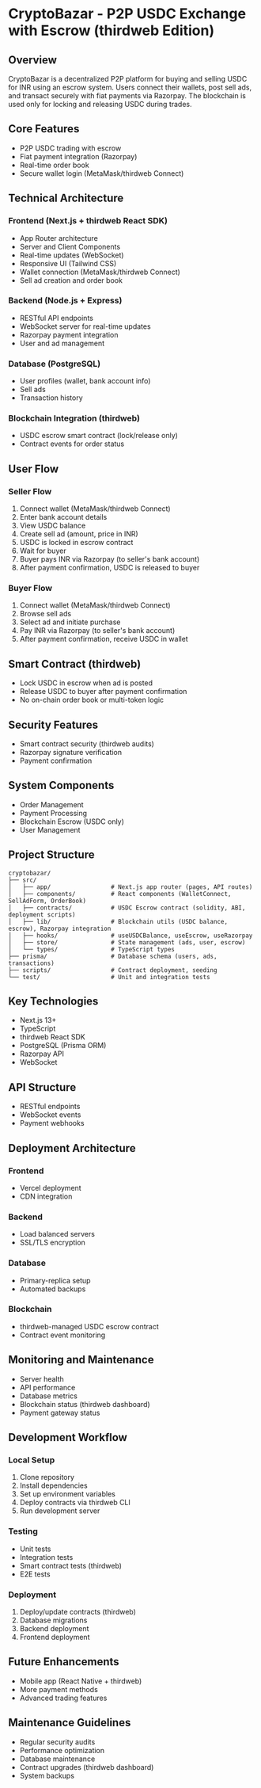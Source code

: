 # CryptoBazar - P2P USDC Exchange with Escrow (thirdweb Edition)

## Overview
CryptoBazar is a decentralized P2P platform for buying and selling USDC for INR using an escrow system. Users connect their wallets, post sell ads, and transact securely with fiat payments via Razorpay. The blockchain is used only for locking and releasing USDC during trades.

## Core Features
- P2P USDC trading with escrow
- Fiat payment integration (Razorpay)
- Real-time order book
- Secure wallet login (MetaMask/thirdweb Connect)

## Technical Architecture

### Frontend (Next.js + thirdweb React SDK)
- App Router architecture
- Server and Client Components
- Real-time updates (WebSocket)
- Responsive UI (Tailwind CSS)
- Wallet connection (MetaMask/thirdweb Connect)
- Sell ad creation and order book

### Backend (Node.js + Express)
- RESTful API endpoints
- WebSocket server for real-time updates
- Razorpay payment integration
- User and ad management

### Database (PostgreSQL)
- User profiles (wallet, bank account info)
- Sell ads
- Transaction history

### Blockchain Integration (thirdweb)
- USDC escrow smart contract (lock/release only)
- Contract events for order status

## User Flow

### Seller Flow
1. Connect wallet (MetaMask/thirdweb Connect)
2. Enter bank account details
3. View USDC balance
4. Create sell ad (amount, price in INR)
5. USDC is locked in escrow contract
6. Wait for buyer
7. Buyer pays INR via Razorpay (to seller's bank account)
8. After payment confirmation, USDC is released to buyer

### Buyer Flow
1. Connect wallet (MetaMask/thirdweb Connect)
2. Browse sell ads
3. Select ad and initiate purchase
4. Pay INR via Razorpay (to seller's bank account)
5. After payment confirmation, receive USDC in wallet

## Smart Contract (thirdweb)
- Lock USDC in escrow when ad is posted
- Release USDC to buyer after payment confirmation
- No on-chain order book or multi-token logic

## Security Features
- Smart contract security (thirdweb audits)
- Razorpay signature verification
- Payment confirmation

## System Components
- Order Management
- Payment Processing
- Blockchain Escrow (USDC only)
- User Management

## Project Structure
```
cryptobazar/
├── src/
│   ├── app/                 # Next.js app router (pages, API routes)
│   ├── components/          # React components (WalletConnect, SellAdForm, OrderBook)
│   ├── contracts/           # USDC Escrow contract (solidity, ABI, deployment scripts)
│   ├── lib/                 # Blockchain utils (USDC balance, escrow), Razorpay integration
│   ├── hooks/               # useUSDCBalance, useEscrow, useRazorpay
│   ├── store/               # State management (ads, user, escrow)
│   └── types/               # TypeScript types
├── prisma/                  # Database schema (users, ads, transactions)
├── scripts/                 # Contract deployment, seeding
└── test/                    # Unit and integration tests
```

## Key Technologies
- Next.js 13+
- TypeScript
- thirdweb React SDK
- PostgreSQL (Prisma ORM)
- Razorpay API
- WebSocket

## API Structure
- RESTful endpoints
- WebSocket events
- Payment webhooks

## Deployment Architecture

### Frontend
- Vercel deployment
- CDN integration

### Backend
- Load balanced servers
- SSL/TLS encryption

### Database
- Primary-replica setup
- Automated backups

### Blockchain
- thirdweb-managed USDC escrow contract
- Contract event monitoring

## Monitoring and Maintenance
- Server health
- API performance
- Database metrics
- Blockchain status (thirdweb dashboard)
- Payment gateway status

## Development Workflow

### Local Setup
1. Clone repository
2. Install dependencies
3. Set up environment variables
4. Deploy contracts via thirdweb CLI
5. Run development server

### Testing
- Unit tests
- Integration tests
- Smart contract tests (thirdweb)
- E2E tests

### Deployment
1. Deploy/update contracts (thirdweb)
2. Database migrations
3. Backend deployment
4. Frontend deployment

## Future Enhancements
- Mobile app (React Native + thirdweb)
- More payment methods
- Advanced trading features

## Maintenance Guidelines
- Regular security audits
- Performance optimization
- Database maintenance
- Contract upgrades (thirdweb dashboard)
- System backups